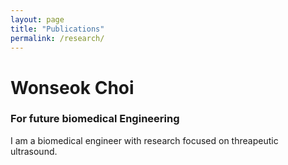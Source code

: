 ```yaml
---
layout: page
title: "Publications"
permalink: /research/
---
```


# Wonseok Choi

### For future biomedical Engineering

I am a biomedical engineer with research focused on threapeutic ultrasound.